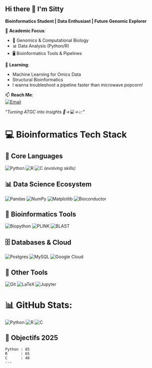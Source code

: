 ## Hi there 👋 I'm Sitty  
**Bioinformatics Student | Data Enthusiast | Future Genomic Explorer**<br/> 

🔬 **Academic Focus**:<br/>   
- 🧬 Genomics & Computational Biology<br/>
- 📊 Data Analysis (Python/R)<br/>
- 🖥️ Bioinformatics Tools & Pipelines<br/>

🌱 **Learning**:<br/> 
- Machine Learning for Omics Data<br/>
- Structural Bioinformatics<br/>
- I wanna troubleshoot a pipeline faster than microwave popcorn!<br/>  

📫 **Reach Me**:  
[![Email](https://img.shields.io/badge/-Email-D14836?style=flat&logo=gmail&logoColor=white)](schnouzlat@gmail.com)<br/> 

*"Turning ATGC into insights 🧪→💻→📈"*<br/> 

# 💻 Bioinformatics Tech Stack

## 🧬 Core Languages
![Python](https://img.shields.io/badge/Python-3776AB?style=for-the-badge&logo=python&logoColor=white) ![R](https://img.shields.io/badge/R-276DC3?style=for-the-badge&logo=r&logoColor=white) 
![C](https://img.shields.io/badge/C-00599C?style=for-the-badge&logo=c&logoColor=white) *(evolving skills)*

## 📊 Data Science Ecosystem
![Pandas](https://img.shields.io/badge/pandas-%23150458.svg?style=for-the-badge&logo=pandas&logoColor=white) ![NumPy](https://img.shields.io/badge/numpy-%23013243.svg?style=for-the-badge&logo=numpy&logoColor=white) ![Matplotlib](https://img.shields.io/badge/Matplotlib-%23ffffff.svg?style=for-the-badge&logo=Matplotlib&logoColor=black) ![Bioconductor](https://img.shields.io/badge/Bioconductor-2C8EBB?style=for-the-badge&logo=bioconductor&logoColor=white)

## 🧪 Bioinformatics Tools
![Biopython](https://img.shields.io/badge/Biopython-003366?style=for-the-badge) ![PLINK](https://img.shields.io/badge/PLINK-7952B3?style=for-the-badge) ![BLAST](https://img.shields.io/badge/BLAST-009688?style=for-the-badge)

## 🗄️ Databases & Cloud
![Postgres](https://img.shields.io/badge/postgres-%23316192.svg?style=for-the-badge&logo=postgresql&logoColor=white) ![MySQL](https://img.shields.io/badge/mysql-4479A1.svg?style=for-the-badge&logo=mysql&logoColor=white) ![Google Cloud](https://img.shields.io/badge/GoogleCloud-%234285F4.svg?style=for-the-badge&logo=google-cloud&logoColor=white)

## 🔧 Other Tools
![Git](https://img.shields.io/badge/git-%23F05033.svg?style=for-the-badge&logo=git&logoColor=white) ![LaTeX](https://img.shields.io/badge/latex-%23008080.svg?style=for-the-badge&logo=latex&logoColor=white) ![Jupyter](https://img.shields.io/badge/Jupyter-F37626.svg?style=for-the-badge&logo=Jupyter&logoColor=white)

# 📊 GitHub Stats:
![Python](https://img.shields.io/badge/Python-Expert-3776AB?style=for-the-badge&logo=python&logoColor=white)
![R](https://img.shields.io/badge/R-Intermédiaire-276DC3?style=for-the-badge&logo=r&logoColor=white)
![C](https://img.shields.io/badge/C-Novice-00599C?style=for-the-badge&logo=c&logoColor=white)
## 🎯 Objectifs 2025
```progressbar
Python : 85
R      : 65
C      : 40
---
